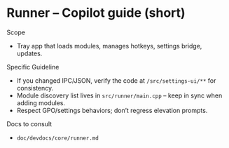 # Runner – Copilot guide (short)

Scope
- Tray app that loads modules, manages hotkeys, settings bridge, updates.

Specific Guideline
- If you changed IPC/JSON, verify the code at `/src/settings-ui/**` for consistency.
- Module discovery list lives in `src/runner/main.cpp` – keep in sync when adding modules.
- Respect GPO/settings behaviors; don’t regress elevation prompts.

Docs to consult
- `doc/devdocs/core/runner.md`